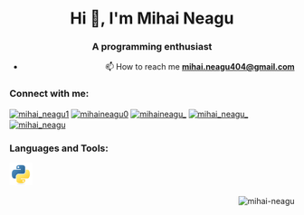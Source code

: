 <h1 align="center">Hi 👋, I'm Mihai Neagu</h1>
<h3 align="center">A programming enthusiast</h3>
<imag align="right" alt="Coding" width="400" src="https://cdn.dribbble.com/users/330915/screenshots/3587000/10_coding_dribbble.gif">

- 📫 How to reach me **mihai.neagu404@gmail.com**

<h3 align="left">Connect with me:</h3>
<p align="left">
<a href="https://twitter.com/mihai_neagu1" target="blank"><img align="center" src="https://raw.githubusercontent.com/rahuldkjain/github-profile-readme-generator/master/src/images/icons/Social/twitter.svg" alt="mihai_neagu1" height="30" width="40" /></a>
<a href="https://fb.com/mihaineagu0" target="blank"><img align="center" src="https://raw.githubusercontent.com/rahuldkjain/github-profile-readme-generator/master/src/images/icons/Social/facebook.svg" alt="mihaineagu0" height="30" width="40" /></a>
<a href="https://instagram.com/mihaineagu_" target="blank"><img align="center" src="https://raw.githubusercontent.com/rahuldkjain/github-profile-readme-generator/master/src/images/icons/Social/instagram.svg" alt="mihaineagu_" height="30" width="40" /></a>
<a href="https://www.hackerrank.com/mihai_neagu_" target="blank"><img align="center" src="https://raw.githubusercontent.com/rahuldkjain/github-profile-readme-generator/master/src/images/icons/Social/hackerrank.svg" alt="mihai_neagu_" height="30" width="40" /></a>
<a href="https://www.leetcode.com/mihai_neagu" target="blank"><img align="center" src="https://raw.githubusercontent.com/rahuldkjain/github-profile-readme-generator/master/src/images/icons/Social/leet-code.svg" alt="mihai_neagu" height="30" width="40" /></a>
</p>

<h3 align="left">Languages and Tools:</h3>
<p align="left"> <a href="https://www.python.org" target="_blank" rel="noreferrer"> <img src="https://raw.githubusercontent.com/devicons/devicon/master/icons/python/python-original.svg" alt="python" width="40" height="40"/> </a> </p>

<p><img align="center" src="https://github-readme-stats.vercel.app/api/top-langs?username=mihai-neagu&show_icons=true&locale=en&layout=compact" alt="mihai-neagu" /></p>
